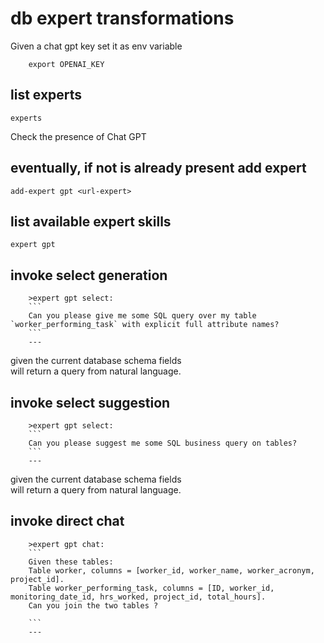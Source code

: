 # db expert transformations

Given a chat gpt key set it as env variable

        export OPENAI_KEY

## list experts

    experts 
    
Check the presence of Chat GPT

## eventually, if not is already present add expert 

    add-expert gpt <url-expert>

## list available expert skills

    expert gpt

## invoke select generation

        >expert gpt select:
        ```
        Can you please give me some SQL query over my table `worker_performing_task` with explicit full attribute names?
        ```
        ---

given the current database schema fields    
will return a query from natural language.

## invoke select suggestion

        >expert gpt select:
        ```
        Can you please suggest me some SQL business query on tables?
        ```
        ---

given the current database schema fields    
will return a query from natural language.

## invoke direct chat

        >expert gpt chat:
        ```
        Given these tables:
        Table worker, columns = [worker_id, worker_name, worker_acronym, project_id].
        Table worker_performing_task, columns = [ID, worker_id, monitoring_date_id, hrs_worked, project_id, total_hours].  
        Can you join the two tables ?

        ```
        ---

